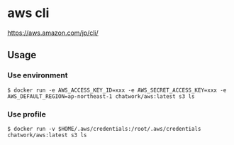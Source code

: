 # aws cli

https://aws.amazon.com/jp/cli/

## Usage

### Use environment

```
$ docker run -e AWS_ACCESS_KEY_ID=xxx -e AWS_SECRET_ACCESS_KEY=xxx -e AWS_DEFAULT_REGION=ap-northeast-1 chatwork/aws:latest s3 ls
```

### Use profile

```
$ docker run -v $HOME/.aws/credentials:/root/.aws/credentials chatwork/aws:latest s3 ls
```
